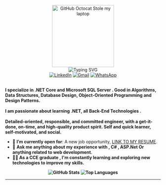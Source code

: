 <div>
    <div align=center>
        <img src="https://avatars.githubusercontent.com/u/14873244?v=4" alt="GitHub Octocat Stole my laptop" height="200">
    </div>
    <div align=center>
<img src="https://readme-typing-svg.herokuapp.com?font=Roboto+&weight=500&size=25&pause=1000&center=true&vCenter=true&random=false&width=435&lines=Hi+%F0%9F%91%8B%2C+I'm+Elsherbini+Mahmoud;Back-End+.net+Developer" alt="Typing SVG" />    </div>
    <div align=center>
        <a href="https://www.linkedin.com/in/elsherbini-mahmoud-a75858284/"><img src="https://img.shields.io/badge/Linkedin-0077b5?style=flat&logo=linkedin" alt="LinkedIn" /></a>
        <a href="mailto:elsherbinimahmoud1999@gmail.com"><img src="https://img.shields.io/badge/Gmail-D14836?style=flat&logo=gmail&logoColor=white" alt="Gmail" /></a>
        <a href="https://api.whatsapp.com/send?phone=201024041766"><img src="https://img.shields.io/badge/WhatsApp-25D366?style=flat&logo=whatsapp" alt="WhatsApp" /></a>
    </div>
    <div align=left>
        <br>
        <p>
            <strong>
                I specialize in .NET Core and Microsoft SQL Server . Good in Algorithms, Data Structures, Database Design, Object-Oriented Programming and Design Patterns.<br><br>
                I am passionate about learning .NET, all Back-End Technologies .<br><br>
                Detailed-oriented, responsible, and committed engineer, with a get-it-done, on-time, and high-quality product spirit. Self and quick learner, self-motivated, and social.
            </strong>
        </p>
        <ul>
            <li>🤔 <b>I’m currently open for</b>: A new job opportunity, <a href="https://drive.google.com/drive/u/0/my-drive">LINK TO MY RESUME</a>.</li>
            <li>💬 <b>Ask me anything about my experience with , C# , ASP.Net Or anything related to web development. </b></li>
            <li> <b>👨‍💻 As a CCE graduate , I'm constantly learning and exploring new technologies to improve my skills.</li>
        </ul>
              
</div>
<div align=center>
     <img src="https://github-readme-stats.vercel.app/api?username=Elsherbini21&theme=default&hide_border=false&include_all_commits=false&count_private=false" alt="GitHub Stats">
<img src="https://github-readme-stats.vercel.app/api/top-langs/?username=Elsherbini21&theme=default&hide_border=false&include_all_commits=false&count_private=false&layout=compact" alt="Top Languages">

</div>


------

